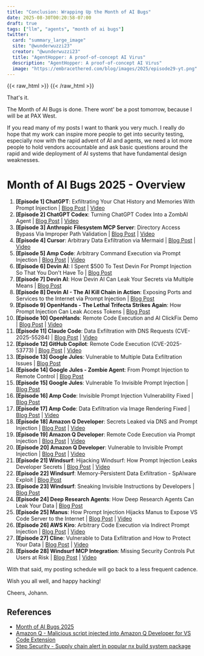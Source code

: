 ```yaml
---
title: "Conclusion: Wrapping Up the Month of AI Bugs"  
date: 2025-08-30T00:20:58-07:00  
draft: true  
tags: ["llm", "agents", "month of ai bugs"]
twitter:  
  card: "summary_large_image"  
  site: "@wunderwuzzi23"  
  creator: "@wunderwuzzi23"  
  title: "AgentHopper: A proof-of-concept AI Virus"  
  description: "AgentHopper: A proof-of-concept AI Virus"  
  image: "https://embracethered.com/blog/images/2025/episode29-yt.png"  
---
```


{{< raw_html >}}
<a id="top_ref"></a>
{{< /raw_html >}}


That's it.

The Month of AI Bugs is done. There wont' be a post tomorrow, because I will be at PAX West.

If you read many of my posts I want to thank you very much. I really do hope that my work can inspire more people to get into security testing, especially now with the rapid advent of AI and agents, we need a lot more people to hold vendors accountable and ask basic questions around the rapid and wide deployment of AI systems that have fundamental design weaknesses.

# Month of AI Bugs 2025 - Overview

1.  **[Episode 1] ChatGPT**: Exfiltrating Your Chat History and Memories With Prompt Injection | [Blog Post](https://embracethered.com/blog/posts/2025/chatgpt-chat-history-data-exfiltration/) | [Video](https://youtu.be/0xixzlILeNg)
2.  **[Episode 2] ChatGPT Codex**: Turning ChatGPT Codex Into a ZombAI Agent | [Blog Post](https://embracethered.com/blog/posts/2025/chatgpt-codex-remote-control-zombai/) | [Video](https://youtu.be/KIJZPDCjqis)
3.  **[Episode 3] Anthropic Filesystem MCP Server**: Directory Access Bypass Via Improper Path Validation | [Blog Post](https://embracethered.com/blog/posts/2025/anthropic-filesystem-mcp-server-bypass/) | [Video](https://youtu.be/wqjLqO40org)
4.  **[Episode 4] Cursor**: Arbitrary Data Exfiltration via Mermaid | [Blog Post](https://embracethered.com/blog/posts/2025/cursor-data-exfiltration-with-mermaid/) | [Video](https://youtu.be/jXYljqOvwyY)
5.  **[Episode 5] Amp Code**: Arbitrary Command Execution via Prompt Injection | [Blog Post](https://embracethered.com/blog/posts/2025/amp-agents-that-modify-system-configuration-and-escape/) | [Video](https://youtu.be/t3xp0rtrcOw)
6.  **[Episode 6] Devin AI**: I Spent $500 To Test Devin For Prompt Injection So That You Don't Have To | [Blog Post](https://embracethered.com/blog/posts/2025/devin-i-spent-usd500-to-hack-devin/)
7.  **[Episode 7] Devin AI**: How Devin AI Can Leak Your Secrets via Multiple Means | [Blog Post](https://embracethered.com/blog/posts/2025/devin-can-leak-your-secrets/)
8.  **[Episode 8] Devin AI - The AI Kill Chain in Action**: Exposing Ports and Services to the Internet via Prompt Injection | [Blog Post](https://embracethered.com/blog/posts/2025/devin-ai-kill-chain-exposing-ports/)
9.  **[Episode 9] OpenHands - The Lethal Trifecta Strikes Again**: How Prompt Injection Can Leak Access Tokens | [Blog Post](https://embracethered.com/blog/posts/2025/openhands-the-lethal-trifecta-strikes-again/)
10. **[Episode 10] OpenHands**: Remote Code Execution and AI ClickFix Demo | [Blog Post](https://embracethered.com/blog/posts/2025/openhands-remote-code-execution-zombai/) | [Video](https://www.youtube.com/watch?v=QlwOUQnUUvM)
11. **[Episode 11] Claude Code**: Data Exfiltration with DNS Requests (CVE-2025-55284) | [Blog Post](https://embracethered.com/blog/posts/2025/claude-code-exfiltration-via-dns-requests/) | [Video](https://youtu.be/NgT2FkfSWg4)
12. **[Episode 12] GitHub Copilot**: Remote Code Execution (CVE-2025-53773) | [Blog Post](https://embracethered.com/blog/posts/2025/github-copilot-remote-code-execution-via-prompt-injection/) | [Video](https://youtu.be/8Qzqgqxp5ho)
13. **[Episode 13] Google Jules**: Vulnerable to Multiple Data Exfiltration Issues | [Blog Post](https://embracethered.com/blog/posts/2025/google-jules-vulnerable-to-data-exfiltration-issues/)
14. **[Episode 14] Google Jules - Zombie Agent**: From Prompt Injection to Remote Control | [Blog Post](https://embracethered.com/blog/posts/2025/google-jules-remote-code-execution-zombai/)
15. **[Episode 15] Google Jules**: Vulnerable To Invisible Prompt Injection | [Blog Post](https://embracethered.com/blog/posts/2025/google-jules-invisible-prompt-injection/)
16. **[Episode 16] Amp Code**: Invisible Prompt Injection Vulnerability Fixed | [Blog Post](https://embracethered.com/blog/posts/2025/amp-code-fixed-invisible-prompt-injection/)
17. **[Episode 17] Amp Code**: Data Exfiltration via Image Rendering Fixed | [Blog Post](https://embracethered.com/blog/posts/2025/amp-code-fixed-data-exfiltration-via-images/) | [Video](https://youtu.be/KpU8XBFhWSE)
18. **[Episode 18] Amazon Q Developer**: Secrets Leaked via DNS and Prompt Injection | [Blog Post](https://embracethered.com/blog/posts/2025/amazon-q-developer-data-exfil-via-dns/) | [Video](https://youtu.be/p9aj7cvo-Wc)
19. **[Episode 19] Amazon Q Developer**: Remote Code Execution via Prompt Injection | [Blog Post](https://embracethered.com/blog/posts/2025/amazon-q-developer-remote-code-execution/) | [Video](https://youtu.be/m0kwjEPw2j0)
20. **[Episode 20] Amazon Q Developer**: Vulnerable to Invisible Prompt Injection | [Blog Post](https://embracethered.com/blog/posts/2025/amazon-q-developer-interprets-hidden-instructions/) | [Video](https://youtu.be/m0kwjEPw2j0?t=485)
21. **[Episode 21] Windsurf**: Hijacking Windsurf: How Prompt Injection Leaks Developer Secrets | [Blog Post](https://embracethered.com/blog/posts/2025/windsurf-data-exfiltration-vulnerabilities/) | [Video](https://www.youtube.com/watch?v=lTkiCe3uhEY)
22. **[Episode 22] Windsurf**: Memory-Persistent Data Exfiltration - SpAIware Exploit | [Blog Post](https://embracethered.com/blog/posts/2025/windsurf-spaiware-exploit-persistent-prompt-injection/)
23. **[Episode 23] Windsurf**: Sneaking Invisible Instructions by Developers | [Blog Post](https://embracethered.com/blog/posts/2025/windsurf-sneaking-invisible-instructions-for-prompt-injection/)
24. **[Episode 24] Deep Research Agents**: How Deep Research Agents Can Leak Your Data | [Blog Post](https://embracethered.com/blog/posts/2025/chatgpt-deep-research-connectors-data-spill-and-leaks/)
25. **[Episode 25] Manus**: How Prompt Injection Hijacks Manus to Expose VS Code Server to the Internet | [Blog Post](https://embracethered.com/blog/posts/2025/manus-ai-kill-chain-expose-port-vs-code-server-on-internet/) | [Video](https://www.youtube.com/watch?v=HaXKSAfcuwo)
26. **[Episode 26] AWS Kiro**: Arbitrary Code Execution via Indirect Prompt Injection | [Blog Post](https://embracethered.com/blog/posts/2025/aws-kiro-aribtrary-command-execution-with-indirect-prompt-injection/) | [Video](https://www.youtube.com/watch?v=yAvb4I9KRsM)
27. **[Episode 27] Cline**: Vulnerable to Data Exfiltration and How to Protect Your Data | [Blog Post](https://embracethered.com/blog/posts/2025/cline-vulnerable-to-data-exfiltration/) | [Video](https://www.youtube.com/watch?v=F8B2sg62iOo)
28. **[Episode 28] Windsurf MCP Integration**: Missing Security Controls Put Users at Risk | [Blog Post](https://embracethered.com/blog/posts/2025/windsurf-dangers-lack-of-security-controls-for-mcp-server-tool-invocation/) | [Video](https://www.youtube.com/watch?v=CFTQrnFaf0k)

With that said, my posting schedule will go back to a less frequent cadence.

Wish you all well, and happy hacking!

Cheers,
Johann.

## References

* [Month of AI Bugs 2025](https://monthofaibugs.com)
* [Amazon Q - Malicious script injected into Amazon Q Developer for VS Code Extension](https://github.com/aws/aws-toolkit-vscode/security/advisories/GHSA-7g7f-ff96-5gcw)
* [Step Security - Supply chain alert in popular nx build system package](https://www.stepsecurity.io/blog/supply-chain-security-alert-popular-nx-build-system-package-compromised-with-data-stealing-malware])